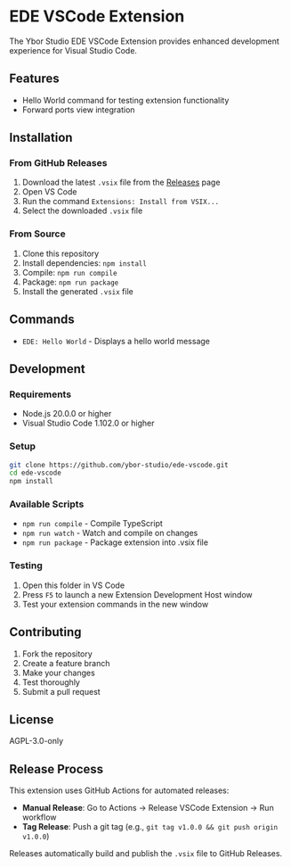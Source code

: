 # EDE VSCode Extension

The Ybor Studio EDE VSCode Extension provides enhanced development experience for Visual Studio Code.

## Features

- Hello World command for testing extension functionality
- Forward ports view integration

## Installation

### From GitHub Releases

1. Download the latest `.vsix` file from the [Releases](https://github.com/ybor-studio/ede-vscode/releases) page
2. Open VS Code
3. Run the command `Extensions: Install from VSIX...`
4. Select the downloaded `.vsix` file

### From Source

1. Clone this repository
2. Install dependencies: `npm install`
3. Compile: `npm run compile`
4. Package: `npm run package`
5. Install the generated `.vsix` file

## Commands

- `EDE: Hello World` - Displays a hello world message

## Development

### Requirements

- Node.js 20.0.0 or higher
- Visual Studio Code 1.102.0 or higher

### Setup

```bash
git clone https://github.com/ybor-studio/ede-vscode.git
cd ede-vscode
npm install
```

### Available Scripts

- `npm run compile` - Compile TypeScript
- `npm run watch` - Watch and compile on changes
- `npm run package` - Package extension into .vsix file

### Testing

1. Open this folder in VS Code
2. Press `F5` to launch a new Extension Development Host window
3. Test your extension commands in the new window

## Contributing

1. Fork the repository
2. Create a feature branch
3. Make your changes
4. Test thoroughly
5. Submit a pull request

## License

AGPL-3.0-only

## Release Process

This extension uses GitHub Actions for automated releases:

- **Manual Release**: Go to Actions → Release VSCode Extension → Run workflow
- **Tag Release**: Push a git tag (e.g., `git tag v1.0.0 && git push origin v1.0.0`)

Releases automatically build and publish the `.vsix` file to GitHub Releases.